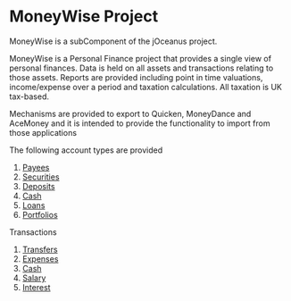 # MoneyWise Project

MoneyWise is a subComponent of the jOceanus project.

MoneyWise is a Personal Finance project that provides a single view of personal finances. Data is held on all assets
and transactions relating to those assets. Reports are provided including point in time valuations, income/expense over a period and taxation calculations.
All taxation is UK tax-based.

Mechanisms are provided to export to Quicken, MoneyDance and AceMoney and it is intended to provide the functionality
to import from those applications

The following account types are provided

1. [Payees](accounts/Payees.html)
2. [Securities](accounts/Securities.html)
3. [Deposits](accounts/Deposits.html)
4. [Cash](accounts/Cash.html)
5. [Loans](accounts/Loans.html)
6. [Portfolios](accounts/Portfolios.html)

Transactions

1. [Transfers](transactions/Transfers.html)
2. [Expenses](transactions/Expenses.html)
3. [Cash](transactions/Cash.html)
4. [Salary](transactions/Salary.html)
5. [Interest](transactions/Interest.html)
